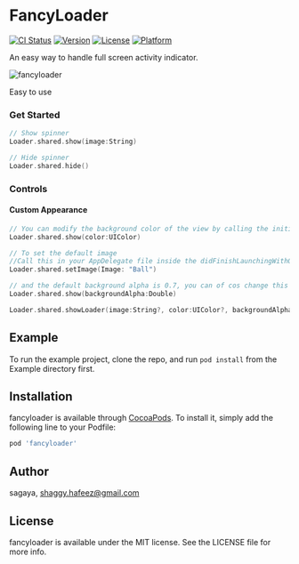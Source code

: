 # FancyLoader

[![CI Status](https://img.shields.io/travis/sagaya/fancyloader.svg?style=flat)](https://travis-ci.org/sagaya/fancyloader)
[![Version](https://img.shields.io/cocoapods/v/fancyloader.svg?style=flat)](https://cocoapods.org/pods/fancyloader)
[![License](https://img.shields.io/cocoapods/l/fancyloader.svg?style=flat)](https://cocoapods.org/pods/fancyloader)
[![Platform](https://img.shields.io/cocoapods/p/fancyloader.svg?style=flat)](https://cocoapods.org/pods/fancyloader)

An easy way to handle full screen activity indicator.

![fancyloader](https://i.postimg.cc/0jDRcPw4/ezgif-com-video-to-gif-1.gif)

Easy to use

### Get Started

```swift
// Show spinner
Loader.shared.show(image:String)

// Hide spinner
Loader.shared.hide()
```

### Controls

#### Custom Appearance

```swift
// You can modify the background color of the view by calling the initializer
Loader.shared.show(color:UIColor)

// To set the default image
//Call this in your AppDelegate file inside the didFinishLaunchingWithOptions function
Loader.shared.setImage(Image: "Ball")

// and the default background alpha is 0.7, you can of cos change this or set 1 so you can set custome color alpha
Loader.shared.show(backgroundAlpha:Double)

Loader.shared.showLoader(image:String?, color:UIColor?, backgroundAlpha:Double?)
```

## Example

To run the example project, clone the repo, and run `pod install` from the Example directory first.



## Installation

fancyloader is available through [CocoaPods](https://cocoapods.org). To install
it, simply add the following line to your Podfile:

```ruby
pod 'fancyloader'
```

## Author

sagaya, shaggy.hafeez@gmail.com

## License

fancyloader is available under the MIT license. See the LICENSE file for more info.
